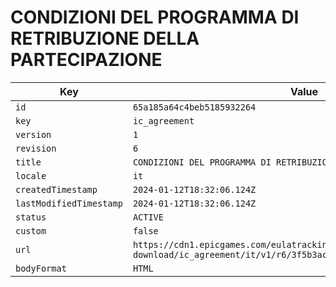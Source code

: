 # CONDIZIONI DEL PROGRAMMA DI RETRIBUZIONE DELLA PARTECIPAZIONE

| Key | Value |
| --- | ----- |
| `id` | `65a185a64c4beb5185932264` |
| `key` | `ic_agreement` |
| `version` | `1` |
| `revision` | `6` |
| `title` | `CONDIZIONI DEL PROGRAMMA DI RETRIBUZIONE DELLA PARTECIPAZIONE` |
| `locale` | `it` |
| `createdTimestamp` | `2024-01-12T18:32:06.124Z` |
| `lastModifiedTimestamp` | `2024-01-12T18:32:06.124Z` |
| `status` | `ACTIVE` |
| `custom` | `false` |
| `url` | `https://cdn1.epicgames.com/eulatracking-download/ic_agreement/it/v1/r6/3f5b3ac6bf7835af0aa3b075b8175946.pdf` |
| `bodyFormat` | `HTML` |
